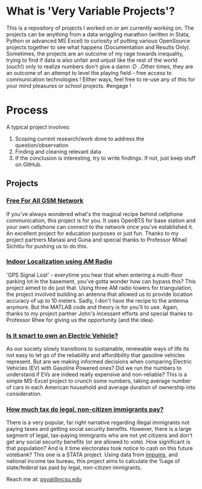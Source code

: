 # What is 'Very Variable Projects'?

This is a repository of projects I worked on or am currently working on. The projects can be anything from a data wriggling  marathon (written in Stata, Python or advanced MS Excel) to curiosity of putting various OpenSource projects together to see what happens (Documentation and Results Only). Sometimes, the projects are an outcome of my rage towards inequality, trying to find if data is also unfair and unjust like the rest of the world (ouch!) only to realize numbers don't give a damn :D ..Other times, they are an outcome of an attempt to level the playing field - free access to communication technologies ! Either ways, feel free to re-use any of this for your mind pleasures or school projects. #engage !

# Process

A typical project involves:
1. Scoping current research/work done to address the question/observation
2. Finding and cleaning relevant data
3. If the conclusion is interesting, try to write findings. If not, just keep stuff on GitHub.


## Projects

### [Free For All GSM Network]()
If you've always wondered what's the magical recipe behind cellphone communication, this project is for you. It uses OpenBTS for base station and your own cellphone can connect to the network once you've established it.
An excellent project for education purposes or just fun. Thanks to my project partners Manasi and Guna and special thanks to Professor Mihail Sichitiu for pushing us to do this.

### [Indoor Localization using AM Radio]()
'GPS Signal Lost' - everytime you hear that when entering a multi-floor parking lot in the basement, you've gotta wonder how can bypass this? This project aimed to do just that. Using three AM radio towers for triangulation, the project involved building an antenna that allowed us to provide location accuracy of up to 10 meters. Sadly, I don't have the recipe to the antenna anymore. But the MATLAB code and theory is for you'll to use. Again, thanks to my project partner John's incessant efforts and special thanks to Professor Rhee for giving us the opportunity (and the idea).

### [Is it smart to own an Electric Vehicle?]()
As our society slowly transitions to sustainable, renewable ways of life its not easy to let go of the reliability and affordibility that gasoline vehicles represent. But are we making informed decisions when comparing Electric Vehicles (EV) with Gasoline Powered ones? Did we run the numbers to understand if EVs are indeed really expensive and non-reliable? 
This is a simple MS-Excel project to crunch some numbers, taking average number of cars in each American household and average duration of ownership into consideration.

### [How much tax do legal, non-citizen immigrants pay?]()
There is a very popular, far right narrative regarding illegal immigrants not paying taxes and getting social security benefits. However, there is a large segment of legal, tax-paying immigrants who are not yet citizens and don't get any social security benefits (or are allowed to vote). How significant is that population? And is it time electorates took notice to cash on this future votebank?
This one is a STATA project. Using data from [impums](https://www.ipums.org/), and national income tax bureau, this project aims to calculate the %age of state/federal tax paid by legal, non-citizen immigrants.










Reach me at: psyal@ncsu.edu
